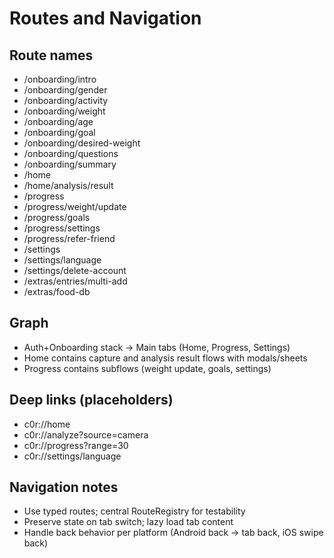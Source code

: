 # Routes and Navigation

## Route names
- /onboarding/intro
- /onboarding/gender
- /onboarding/activity
- /onboarding/weight
- /onboarding/age
- /onboarding/goal
- /onboarding/desired-weight
- /onboarding/questions
- /onboarding/summary
- /home
- /home/analysis/result
- /progress
- /progress/weight/update
- /progress/goals
- /progress/settings
- /progress/refer-friend
- /settings
- /settings/language
- /settings/delete-account
- /extras/entries/multi-add
- /extras/food-db

## Graph
- Auth+Onboarding stack → Main tabs (Home, Progress, Settings)
- Home contains capture and analysis result flows with modals/sheets
- Progress contains subflows (weight update, goals, settings)

## Deep links (placeholders)
- c0r://home
- c0r://analyze?source=camera
- c0r://progress?range=30
- c0r://settings/language

## Navigation notes
- Use typed routes; central RouteRegistry for testability
- Preserve state on tab switch; lazy load tab content
- Handle back behavior per platform (Android back → tab back, iOS swipe back)

